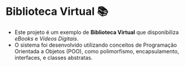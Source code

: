 # Biblioteca Virtual 📚
- Este projeto é um exemplo de **Biblioteca Virtual** que disponibiliza *eBooks* e *Vídeos Digitais*. 
- O sistema foi desenvolvido utilizando conceitos de Programação Orientada a Objetos (POO), 
como polimorfismo, encapsulamento, interfaces, e classes abstratas.
